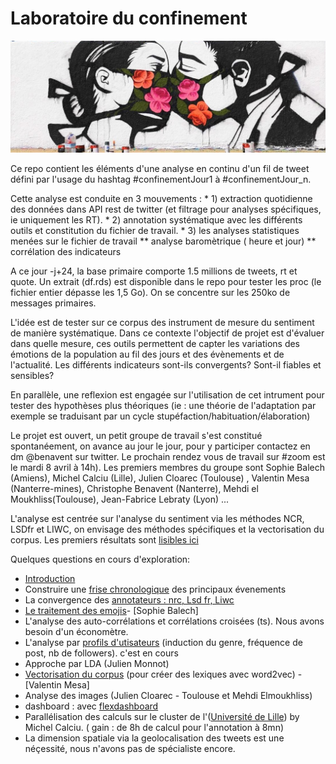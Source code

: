 # Laboratoire du confinement
![Pony Wave - venice beach](ponywave_masc.jpg)

Ce repo contient les éléments d'une analyse en continu d'un fil de tweet défini par l'usage du hashtag #confinementJour1 à #confinementJour_n.

Cette analyse est conduite en 3 mouvements :
    * 1) extraction quotidienne des données dans API rest de twitter (et filtrage pour analyses spécifiques, ie uniquement les RT).
    * 2) annotation systématique avec les différents outils et constitution du fichier de travail.
    * 3) les analyses statistiques menées sur le fichier de travail
        ** analyse baromètrique ( heure et jour)
        ** corrélation des indicateurs

A ce jour -j+24, la base primaire comporte 1.5 millions de tweets, rt et quote. Un extrait (df.rds) est disponible dans le repo pour tester les proc (le fichier entier dépasse les 1,5 Go). On se concentre sur les 250ko de messages primaires.

L'idée est de tester sur ce corpus des instrument de mesure du sentiment de manière systématique. Dans ce contexte l'objectif de projet est d'évaluer dans quelle mesure, ces outils permettent de capter les variations des émotions de la population au fil des jours et des évènements et de l'actualité. Les différents indicateurs sont-ils convergents? Sont-il fiables et sensibles?

En parallèle, une reflexion est engagée sur l'utilisation de cet intrument pour tester des hypothèses plus théoriques (ie : une théorie de l'adaptation par exemple se traduisant par un cycle stupéfaction/habituation/élaboration)

Le projet est ouvert, un petit groupe de travail s'est constitué spontanéement, on avance au jour le jour, pour y participer contactez en dm @benavent sur twitter. Le prochain rendez vous de travail sur #zoom est le mardi 8 avril à 14h). Les premiers membres du groupe sont  Sophie Balech (Amiens),  Michel Calciu (Lille), Julien Cloarec (Toulouse) , Valentin Mesa (Nanterre-mines), Christophe Benavent (Nanterre), Mehdi el Moukhliss(Toulouse), Jean-Fabrice Lebraty (Lyon) ...

L'analyse est centrée sur l'analyse du sentiment via les méthodes NCR, LSDfr et LIWC, on envisage des méthodes spécifiques et la vectorisation du corpus. Les premiers résultats sont [lisibles ici](https://benaventc.github.io/BarometreConfinement/LdC3_analyse_V01_bc.html)

Quelques questions en cours d'exploration:
  * [Introduction](https://benaventc.github.io/BarometreConfinement/LdC1_introduction_V01_bc.html)
  * Construire une [frise chronologique](https://docs.google.com/spreadsheets/d/1PQQzlgOht7NA8YWfwF7zyGWdI0zTFzJaRMXSE0h6vvo/edit?usp=sharing) des principaux évenements 
  * La convergence des [annotateurs : nrc, Lsd fr, Liwc](https://benaventc.github.io/BarometreConfinement/LdC3_fiability_sentiment_V01_bc.html)
  * [Le traitement des emojis](https://benaventc.github.io/BarometreConfinement/confinement02_emojis.html)-  [Sophie Balech]
  * L'analyse des auto-corrélations et corrélations croisées (ts). Nous avons besoin d'un économètre.
  * L'analyse par [profils d'utisateurs]() (induction du genre, fréquence de post, nb de followers). c'est en cours
  * Approche par LDA (Julien Monnot)
  * [Vectorisation du corpus](https://benaventc.github.io/BarometreConfinement/LdC2_vector_V1_Valentin.html) (pour créer des lexiques avec word2vec) - [Valentin Mesa]
  * Analyse des images (Julien Cloarec - Toulouse et Mehdi Elmoukhliss)
  * dashboard : avec [flexdashboard](https://rmarkdown.rstudio.com/flexdashboard/using.html#components)
  * Parallélisation des calculs sur le cluster de l'([Université de Lille](http://hpc.univ-lille.fr/cluster-hpc-htc)) by Michel Calciu. ( gain : de 8h de calcul pour l'annotation à 8mn)
  * La dimension spatiale via la geolocalisation des tweets est une néçessité, nous n'avons pas de spécialiste encore.
